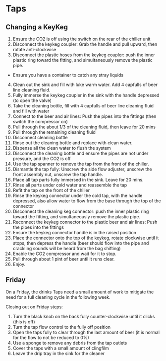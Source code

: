 # Taps

## Changing a KeyKeg

1. Ensure the CO2 is off using the switch on the rear of the chiller unit
2. Disconnect the keykeg coupler: Grab the handle and pull upward, then rotate anti-clockwise
3. Disconnect the plastic hoses from the keykeg coupler: push the inner plastic ring toward the fitting, and simultaneously remove the plastic pipe.
  * Ensure you have a container to catch any stray liquids
4. Clean out the sink and fill with luke warm water. Add 4 capfulls of beer line cleaning fluid.
5. Fully immerse the keykeg coupler in the sink with the handle depressed (to open the valve)
6. Take the cleaning bottle, fill with 4 capfulls of beer line cleaning fluid and fill with water
7. Connect to the beer and air lines: Push the pipes into the fittings (then switch the compressor on)
8. Pull through the about 1/3 of the cleaning fluid, then leave for 20 mins
9. Pull through the remaining cleaning fluid
10. Disconnect cleaning bottle
11. Rinse out the cleaning bottle and replace with clean water.
12. Dispense all the clean water to flush the system
13. Disconnect the cleaning bottle and ensure the pipes are not under pressure, and the CO2 is off
14. Use the tap spanner to remove the tap from the front of the chiller.
15. Dismantle the tap fully: Unscrew the side flow adjuster, unscrew the front assembly nut, unscrew the tap handle. 
16. Place all tap parts fully immersed in the sink. Leave for 20 mins.
17. Rinse all parts under cold water and reassemble the tap
18. Refit the tap on the front of the chiller
19. Rinse the keykeg connector under the cold tap, with the handle depressed, also allow water to flow from the base through the top of the connector
19. Disconnect the cleaning keg connector: push the inner plastic ring toward the fitting, and simultaneously remove the plastic pipe.
20. Reconnect the keykeg connector to the plastic beer and air lines: Push the pipes into the fittings
21. Ensure the keykeg connector handle is in the raised position
22. Place the connector onto the top of the keykeg, rotate clockwise until it stops, then depress the handle (beer should flow into the pipe and crackling sounds will be heard from the bag shifting)
23. Enable the CO2 compressor and wait for it to stop.
24. Pull through about 1 pint of beer until it runs clear.
25. Enjoy.

## Friday
On a Friday, the drinks Taps need a small amount of work to mitigate the need for a full cleaning cycle in the following week.

Closing out on Friday steps:

1. Turn the black knob on the back fully counter-clockwise until it clicks (this is off)
2. Turn the tap flow control to the fully off position
3. Open the taps fully to clear through the last amount of beer (it is normal for the flow to not be reduced to 0%)
4. Use a sponge to remove any debris from the tap outlets
5. Cover the taps with a small amount of clingfilm
6. Leave the drip tray in the sink for the cleaner
